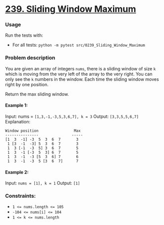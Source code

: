 # [239. Sliding Window Maximum](https://leetcode.com/problems/sliding-window-maximum)

### Usage
Run the tests with:
- For all tests: `python -m pytest src/0239_Sliding_Window_Maximum`

### Problem description
You are given an array of integers `nums`, there is a sliding window of size `k` which is moving from the very left of the array to the very right. You can only see the `k` numbers in the window. Each time the sliding window moves right by one position.

Return the max sliding window.

#### Example 1:
Input: nums = `[1,3,-1,-3,5,3,6,7], k = 3`
Output: `[3,3,5,5,6,7]`
Explanation:
```
Window position                Max
---------------               -----
[1  3  -1] -3  5  3  6  7       3
 1 [3  -1  -3] 5  3  6  7       3
 1  3 [-1  -3  5] 3  6  7       5
 1  3  -1 [-3  5  3] 6  7       5
 1  3  -1  -3 [5  3  6] 7       6
 1  3  -1  -3  5 [3  6  7]      7
```

#### Example 2:
Input: `nums = [1], k = 1`
Output: `[1]`

### Constraints:
- `1 <= nums.length <= 105`
- `-104 <= nums[i] <= 104`
- `1 <= k <= nums.length`
